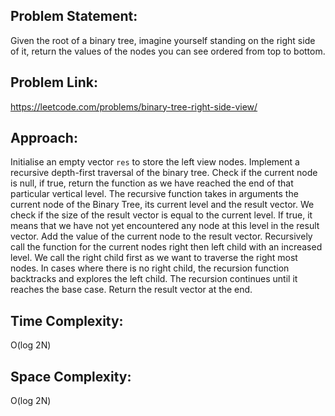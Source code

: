 ## Problem Statement:
Given the root of a binary tree, imagine yourself standing on the right side of it, return the values of the nodes you can see ordered from top to bottom.

## Problem Link:
https://leetcode.com/problems/binary-tree-right-side-view/

## Approach: 
Initialise an empty vector `res` to store the left view nodes.
Implement a recursive depth-first traversal of the binary tree.
Check if the current node is null, if true, return the function as we have reached the end of that particular vertical level.
The recursive function takes in arguments the current node of the Binary Tree, its current level and the result vector.
We check if the size of the result vector is equal to the current level.
If true, it means that we have not yet encountered any node at this level in the result vector. Add the value of the current node to the result vector.
Recursively call the function for the current nodes right then left child with an increased level.
We call the right child first as we want to traverse the right most nodes. In cases where there is no right child, the recursion function backtracks and explores the left child.
The recursion continues until it reaches the base case. Return the result vector at the end.



## Time Complexity:
O(log 2N)

## Space Complexity:
O(log 2N)

